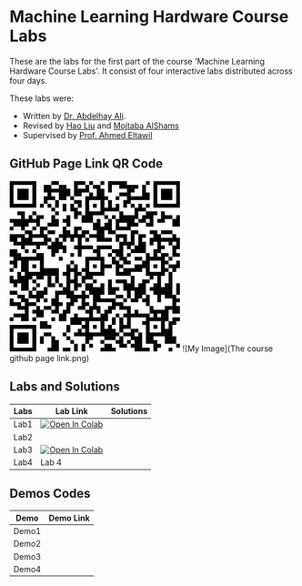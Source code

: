 # Machine Learning Hardware Course Labs
 These are the labs for the first part of the course 'Machine Learning Hardware Course Labs'. It consist of four interactive labs distributed across four days.

 These labs were:
 - Written by [Dr. Abdelhay Ali](https://ccsl.kaust.edu.sa/profiles/abdelhay-ali).
 - Revised by [Hao Liu](https://accl.kaust.edu.sa/author/hao-liu/) and [Mojtaba AlShams](https://cemse.kaust.edu.sa/profiles/mojtaba-alshams)
 - Supervised by [Prof. Ahmed Eltawil](https://cemse.kaust.edu.sa/profiles/ahmed-eltawil)
## GitHub Page Link QR Code
<img src="The course github page link.png" width="300"/>
![My Image](The course github page link.png)

## Labs and Solutions

| Labs                                         | Lab Link  | Solutions  |
|----------------------------------------------|------------|------------|
| Lab1                          |  <a href="https://colab.research.google.com/github/MFShams/Machine-Learning-Hardware-Course-Labs/blob/main/Day_1/Lab1_notebook_MNIST.ipynb" target="_blank"><img src="https://colab.research.google.com/assets/colab-badge.svg" alt="Open In Colab"/></a>     |          |
| Lab2                       |       |          |
| Lab3                          | <a href="https://colab.research.google.com/github/MFShams/Machine-Learning-Hardware-Course-Labs/blob/main/Day_3/lab3-cnn.ipynb" target="_blank"><img src="https://colab.research.google.com/assets/colab-badge.svg" alt="Open In Colab"/></a>      |          |
| Lab4                                       | Lab 4      |          |

## Demos Codes

| Demo                                         | Demo Link  |
|----------------------------------------------|------------|
| Demo1                          |       |
| Demo2                       |       |
| Demo3                          |          |
| Demo4                                 |       |

